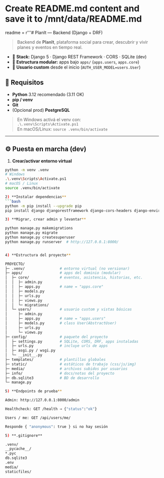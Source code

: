 # Create README.md content and save it to /mnt/data/README.md

readme = r'''# PlanIt — Backend (Django + DRF)

> Backend de **PlanIt**, plataforma social para crear, descubrir y vivir planes y eventos en tiempo real.

- 🧱 **Stack:** Django 5 · Django REST Framework · CORS · SQLite (dev)
- 🧰 **Estructura modular:** apps bajo `apps/` (`apps.users`, `apps.core`)
- 👤 **Usuario custom** desde el inicio (`AUTH_USER_MODEL=users.User`)

## 🚀 Requisitos

- **Python** 3.12 recomendado (3.11 OK)  
- **pip / venv**  
- **Git**  
- (Opcional prod) **PostgreSQL**

> En Windows activá el venv con:  
> `.\.venv\Scripts\Activate.ps1`  
> En macOS/Linux: `source .venv/bin/activate`

---

## ⚙️ Puesta en marcha (dev)

1) **Crear/activar entorno virtual**
```bash
python -m venv .venv
# Windows
.\.venv\Scripts\Activate.ps1
# macOS / Linux
source .venv/bin/activate

2) **Instalar dependencias**
```bash
python -m pip install --upgrade pip
pip install django djangorestframework django-cors-headers django-environ Pillow

3) **Migrar, crear admin y levantar**

python manage.py makemigrations
python manage.py migrate
python manage.py createsuperuser
python manage.py runserver  # http://127.0.0.1:8000/


4) **Estructura del proyecto**

PROYECTO/
├─ .venv/                # entorno virtual (no versionar)
├─ apps/                 # apps del dominio (modular)
│  ├─ core/              # eventos, asistencia, historias, etc.
│  │  ├─ admin.py
│  │  ├─ apps.py         # name = "apps.core"
│  │  ├─ models.py
│  │  ├─ urls.py
│  │  ├─ views.py
│  │  └─ migrations/
│  └─ users/             # usuario custom y vistas básicas
│     ├─ admin.py
│     ├─ apps.py         # name = "apps.users"
│     ├─ models.py       # class User(AbstractUser)
│     ├─ urls.py
│     └─ views.py
├─ config/               # paquete del proyecto
│  ├─ settings.py        # SQLite, CORS, DRF, apps instaladas
│  ├─ urls.py            # incluye urls de apps
│  ├─ asgi.py / wsgi.py
│  └─ __init__.py
├─ templates/            # plantillas globales
├─ static/               # estáticos de trabajo (css/js/img)
├─ media/                # archivos subidos por usuarios
├─ info/                 # docs/notas del proyecto
├─ db.sqlite3            # BD de desarrollo
└─ manage.py

5) **Endpoints de prueba**

Admin: http://127.0.0.1:8000/admin

Healthcheck: GET /health → {"status":"ok"}

Users / me: GET /api/users/me/

Responde { "anonymous": true } si no hay sesión

5) **.gitignore**

.venv/
__pycache__/
*.pyc
db.sqlite3
.env
media/
staticfiles/